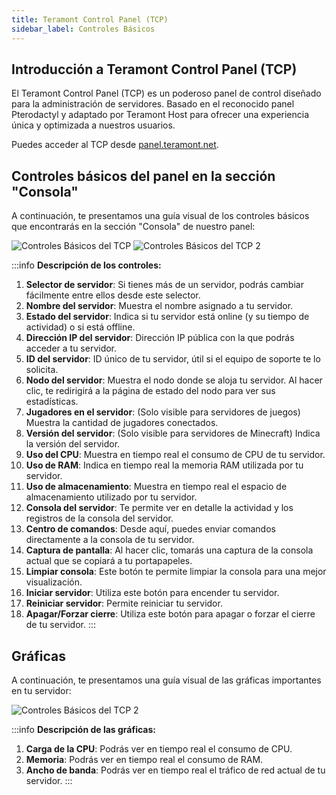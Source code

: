 ```yaml
---
title: Teramont Control Panel (TCP)
sidebar_label: Controles Básicos
---
```


## Introducción a Teramont Control Panel (TCP)

El Teramont Control Panel (TCP) es un poderoso panel de control diseñado para la administración de servidores. Basado en el reconocido panel Pterodactyl y adaptado por Teramont Host para ofrecer una experiencia única y optimizada a nuestros usuarios.

Puedes acceder al TCP desde [panel.teramont.net](https://panel.teramont.net).

## Controles básicos del panel en la sección "Consola"

A continuación, te presentamos una guía visual de los controles básicos que encontrarás en la sección "Consola" de nuestro panel:

![Controles Básicos del TCP](https://cdn.teramont.net/u/glGjpG.png)
![Controles Básicos del TCP 2](https://cdn.teramont.net/u/J0CFNE.png)

:::info
**Descripción de los controles:**

1. **Selector de servidor**: Si tienes más de un servidor, podrás cambiar fácilmente entre ellos desde este selector.
2. **Nombre del servidor**: Muestra el nombre asignado a tu servidor.
3. **Estado del servidor**: Indica si tu servidor está online (y su tiempo de actividad) o si está offline.
4. **Dirección IP del servidor**: Dirección IP pública con la que podrás acceder a tu servidor.
5. **ID del servidor**: ID único de tu servidor, útil si el equipo de soporte te lo solicita.
6. **Nodo del servidor**: Muestra el nodo donde se aloja tu servidor. Al hacer clic, te redirigirá a la página de estado del nodo para ver sus estadísticas.
7. **Jugadores en el servidor**: (Solo visible para servidores de juegos) Muestra la cantidad de jugadores conectados.
8. **Versión del servidor**: (Solo visible para servidores de Minecraft) Indica la versión del servidor.
9. **Uso del CPU**: Muestra en tiempo real el consumo de CPU de tu servidor.
10. **Uso de RAM**: Indica en tiempo real la memoria RAM utilizada por tu servidor.
11. **Uso de almacenamiento**: Muestra en tiempo real el espacio de almacenamiento utilizado por tu servidor.
12. **Consola del servidor**: Te permite ver en detalle la actividad y los registros de la consola del servidor.
13. **Centro de comandos**: Desde aquí, puedes enviar comandos directamente a la consola de tu servidor.
14. **Captura de pantalla**: Al hacer clic, tomarás una captura de la consola actual que se copiará a tu portapapeles.
15. **Limpiar consola**: Este botón te permite limpiar la consola para una mejor visualización.
16. **Iniciar servidor**: Utiliza este botón para encender tu servidor.
17. **Reiniciar servidor**: Permite reiniciar tu servidor.
18. **Apagar/Forzar cierre**: Utiliza este botón para apagar o forzar el cierre de tu servidor.
:::

## Gráficas

A continuación, te presentamos una guía visual de las gráficas importantes en tu servidor:

![Controles Básicos del TCP 2](https://cdn.teramont.net/u/YhAJOA.png)

:::info
**Descripción de las gráficas:**

1. **Carga de la CPU**: Podrás ver en tiempo real el consumo de CPU.
2. **Memoria**: Podrás ver en tiempo real el consumo de RAM.
3. **Ancho de banda**: Podrás ver en tiempo real el tráfico de red actual de tu servidor.
:::